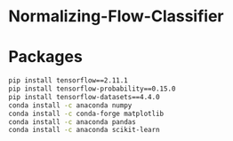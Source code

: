 # Normalizing-Flow-Classifier

# Packages

```bash
pip install tensorflow==2.11.1
pip install tensorflow-probability==0.15.0
pip install tensorflow-datasets==4.4.0
conda install -c anaconda numpy
conda install -c conda-forge matplotlib
conda install -c anaconda pandas
conda install -c anaconda scikit-learn
```